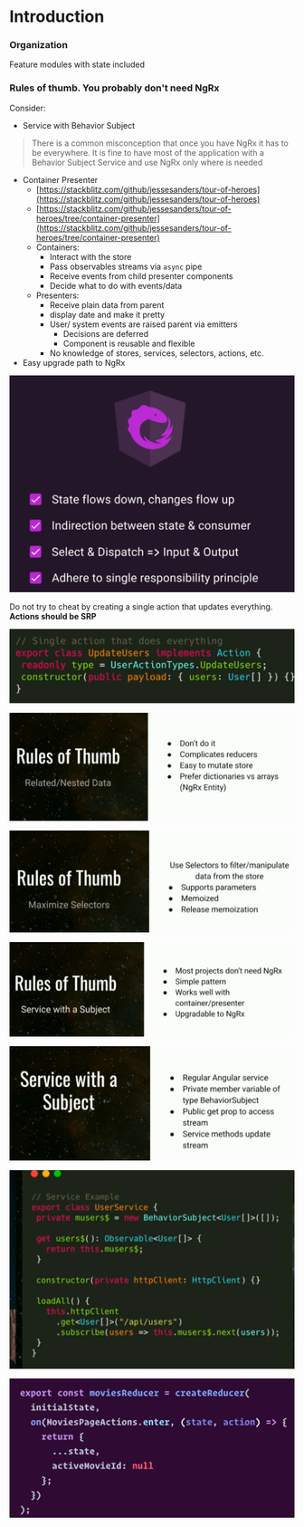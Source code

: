 # Introduction

### Organization

Feature modules with state included

### Rules of thumb. You probably don't need NgRx

Consider:

* Service with Behavior Subject 

> There is a common misconception that once you have NgRx it has to be everywhere. It is fine to have most of the application with a Behavior Subject Service and use NgRx only where is needed

* Container Presenter
  * [https://stackblitz.com/github/jessesanders/tour-of-heroes](https://stackblitz.com/github/jessesanders/tour-of-heroes)
  * [https://stackblitz.com/github/jessesanders/tour-of-heroes/tree/container-presenter](https://stackblitz.com/github/jessesanders/tour-of-heroes/tree/container-presenter)
  * Containers: 
    * Interact with the store
    * Pass observables streams via `async` pipe
    * Receive events from child presenter components
    * Decide what to do with events/data
  * Presenters:
    * Receive plain data from parent
    * display date and make it pretty
    * User/ system events are raised parent via emitters
      * Decisions are deferred
      * Component is reusable and flexible
    * No knowledge of stores, services, selectors, actions, etc.
* Easy upgrade path to NgRx



![](../.gitbook/assets/image%20%2822%29.png)

Do not try to cheat by creating a single action that updates everything. **Actions should be SRP**

![](../.gitbook/assets/image%20%2848%29.png)

![](../.gitbook/assets/image%20%2860%29.png)

![](../.gitbook/assets/image%20%2857%29.png)

![](../.gitbook/assets/image%20%2854%29.png)

![](../.gitbook/assets/image%20%2847%29.png)

![](../.gitbook/assets/image%20%2869%29.png)

![](../.gitbook/assets/image%20%281%29.png)

